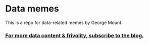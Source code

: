 # Data memes

This is a repo for data-related memes by George Mount. 

### [For more data content & frivolity, subscribe to the blog.](http://stringfestanalytics.com)
